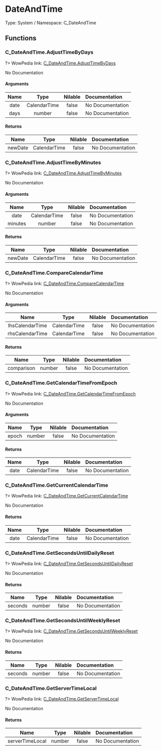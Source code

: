 # DateAndTime

Type: System / Namespace: C_DateAndTime

## Functions

### C_DateAndTime.AdjustTimeByDays
?> WowPedia link: [C_DateAndTime.AdjustTimeByDays](https://wow.gamepedia.com/API_C_DateAndTime.AdjustTimeByDays)

No Documentation

#### Arguments
|Name|Type|Nilable|Documentation|
|:---:|:---:|:---:|:---|
|date|CalendarTime|false|No Documentation|
|days|number|false|No Documentation|
#### Returns
|Name|Type|Nilable|Documentation|
|:---:|:---:|:---:|:---|
|newDate|CalendarTime|false|No Documentation|
### C_DateAndTime.AdjustTimeByMinutes
?> WowPedia link: [C_DateAndTime.AdjustTimeByMinutes](https://wow.gamepedia.com/API_C_DateAndTime.AdjustTimeByMinutes)

No Documentation

#### Arguments
|Name|Type|Nilable|Documentation|
|:---:|:---:|:---:|:---|
|date|CalendarTime|false|No Documentation|
|minutes|number|false|No Documentation|
#### Returns
|Name|Type|Nilable|Documentation|
|:---:|:---:|:---:|:---|
|newDate|CalendarTime|false|No Documentation|
### C_DateAndTime.CompareCalendarTime
?> WowPedia link: [C_DateAndTime.CompareCalendarTime](https://wow.gamepedia.com/API_C_DateAndTime.CompareCalendarTime)

No Documentation

#### Arguments
|Name|Type|Nilable|Documentation|
|:---:|:---:|:---:|:---|
|lhsCalendarTime|CalendarTime|false|No Documentation|
|rhsCalendarTime|CalendarTime|false|No Documentation|
#### Returns
|Name|Type|Nilable|Documentation|
|:---:|:---:|:---:|:---|
|comparison|number|false|No Documentation|
### C_DateAndTime.GetCalendarTimeFromEpoch
?> WowPedia link: [C_DateAndTime.GetCalendarTimeFromEpoch](https://wow.gamepedia.com/API_C_DateAndTime.GetCalendarTimeFromEpoch)

No Documentation

#### Arguments
|Name|Type|Nilable|Documentation|
|:---:|:---:|:---:|:---|
|epoch|number|false|No Documentation|
#### Returns
|Name|Type|Nilable|Documentation|
|:---:|:---:|:---:|:---|
|date|CalendarTime|false|No Documentation|
### C_DateAndTime.GetCurrentCalendarTime
?> WowPedia link: [C_DateAndTime.GetCurrentCalendarTime](https://wow.gamepedia.com/API_C_DateAndTime.GetCurrentCalendarTime)

No Documentation

#### Returns
|Name|Type|Nilable|Documentation|
|:---:|:---:|:---:|:---|
|date|CalendarTime|false|No Documentation|
### C_DateAndTime.GetSecondsUntilDailyReset
?> WowPedia link: [C_DateAndTime.GetSecondsUntilDailyReset](https://wow.gamepedia.com/API_C_DateAndTime.GetSecondsUntilDailyReset)

No Documentation

#### Returns
|Name|Type|Nilable|Documentation|
|:---:|:---:|:---:|:---|
|seconds|number|false|No Documentation|
### C_DateAndTime.GetSecondsUntilWeeklyReset
?> WowPedia link: [C_DateAndTime.GetSecondsUntilWeeklyReset](https://wow.gamepedia.com/API_C_DateAndTime.GetSecondsUntilWeeklyReset)

No Documentation

#### Returns
|Name|Type|Nilable|Documentation|
|:---:|:---:|:---:|:---|
|seconds|number|false|No Documentation|
### C_DateAndTime.GetServerTimeLocal
?> WowPedia link: [C_DateAndTime.GetServerTimeLocal](https://wow.gamepedia.com/API_C_DateAndTime.GetServerTimeLocal)

No Documentation

#### Returns
|Name|Type|Nilable|Documentation|
|:---:|:---:|:---:|:---|
|serverTimeLocal|number|false|No Documentation|